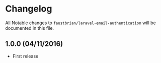 # Changelog

All Notable changes to `faustbrian/laravel-email-authentication` will be documented in this file.

## 1.0.0 (04/11/2016)
- First release
